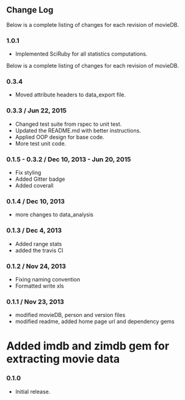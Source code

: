 ## Change Log
Below is a complete listing of changes for each revision of movieDB.
### 1.0.1
* Implemented SciRuby for all statistics computations.

Below is a complete listing of changes for each revision of movieDB.
### 0.3.4
* Moved attribute headers to data_export file.

### 0.3.3 / Jun 22, 2015
* Changed test suite from rspec to unit test.
* Updated the README.md with better instructions.
* Applied OOP design for base code.
* More test unit code.

### 0.1.5 - 0.3.2 / Dec 10, 2013 - Jun 20, 2015
* Fix styling
* Added Gitter badge
* Added coverall

### 0.1.4 /  Dec 10, 2013
* more changes to data_analysis

### 0.1.3 / Dec 4, 2013
* Added range stats
* added the travis CI

### 0.1.2 / Nov 24, 2013
* Fixing naming convention
* Formatted write xls

### 0.1.1 / Nov 23, 2013
* modified movieDB, person and version files
* modified readme, added home page url and dependency gems
# Added imdb and zimdb gem for extracting movie data

### 0.1.0
* Initial release.
